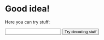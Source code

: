 # Good idea!

Here you can try stuff:

<input type="text" name="passphrase" id="passphrase" autocomplete="off">
<input type="button" onclick="decode()" value="Try decoding stuff">

<script src="https://bitwiseshiftleft.github.io/sjcl/sjcl.js"></script> 
<div id="result"></div>

<script>
    let messages = [
        "{\"iv\":\"yspZGhEn8/S+f34bKiv4mA==\",\"v\":1,\"iter\":10000,\"ks\":128,\"ts\":64,\"mode\":\"ccm\",\"adata\":\"\",\"cipher\":\"aes\",\"salt\":\"gqV8hDnPJpk=\",\"ct\":\"vCT1nLTjcTF53m71KYYevSGwzQAeuoXSe8Ofttvc5D3tdlouWcJo80/f/V+fC19jIHmNp6Q5kj+BZvwqR8PvrJv+to99A5eb9v+yf8ON4LIi782uTU4879hd4mmX7VFF9kDAMPoNxtpBQjVG0GNn8Xu6AS3vXLgY8yHseQPByk80QJinlmaF5v+ByW5XZvjiN6eFC/6p+WfaotoN9Bg5HMGTRhN+PS/jAu1kjHuOfgI=\"}",
        "{\"iv\":\"6bIpt8gGTtMmmS+/YOTTKg==\",\"v\":1,\"iter\":10000,\"ks\":128,\"ts\":64,\"mode\":\"ccm\",\"adata\":\"\",\"cipher\":\"aes\",\"salt\":\"lcuvW5ViyEk=\",\"ct\":\"PtFcVIfx/9pMFcPYIAnmwAhW7zm76T1jauQSqPLJUjwrmJWzsd5ZTg4LBVB//PXbHIOkMnsCYynfq4SKpPFbcgkfF389qyY+ZNPMhn1FCawXBRJzuslY8/qJe0HSSgOXvjx2fAbdnYwaUswzbbKfzoV6Yg4+J7QNAiS+m78=\"}",
        "{\"iv\":\"GUHXLmiqNp+nCunXDafCxA==\",\"v\":1,\"iter\":10000,\"ks\":128,\"ts\":64,\"mode\":\"ccm\",\"adata\":\"\",\"cipher\":\"aes\",\"salt\":\"Vz8GBbNkezA=\",\"ct\":\"DOXfB7PPeKm4dg81Q4/YMLJirH0Ribul+JGskIHbtWWM5tDsiwcFsw+Qhdu7tgadMw5ITA==\"}",
        "{\"iv\":\"aEFeOIFuNIKOkbILWfZLTQ==\",\"v\":1,\"iter\":10000,\"ks\":128,\"ts\":64,\"mode\":\"ccm\",\"adata\":\"\",\"cipher\":\"aes\",\"salt\":\"MytVoz5kRnQ=\",\"ct\":\"92qtqLg3QM6DuyE5X+wkG2ze+T1poSv88urEJ7OUhlTGxRWbDWXDwm6fO2XyuYp5zVe/OhFGS7/ENeYupASAilJh\"}",
        "{\"iv\":\"ExEh/3hbN5f+yVPO7drFIg==\",\"v\":1,\"iter\":10000,\"ks\":128,\"ts\":64,\"mode\":\"ccm\",\"adata\":\"\",\"cipher\":\"aes\",\"salt\":\"dA738N6INl4=\",\"ct\":\"wv2UIHUM0hSeNaw/buzCx8d99YFLLUJcvJlyvXFxRV3Refbi9ybMKY3QtnSW4dRIhSryTVjq9XOSGv8J5oH07ExA1B9Wr+RkSBQcFbGsHxlQo2pYuGJ4S3NSZuwFAqxo2v9D62Lw6djQ4+QFUUAk7hCuNoKPUw==\"}",
        ]
    function decode() {
        for (message in messages) {
            let decoded = sjcl.decrypt(document.getElementById("passphrase").value, message);
            if (decoded.startsWith("::::")) {
                document.getElementById("result").innerHTML = decoded.slice(4);
            }
        }
    };
</script>

